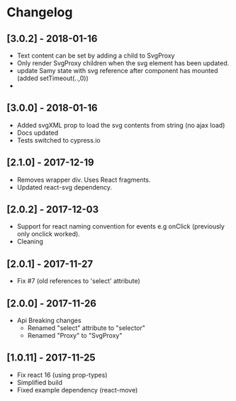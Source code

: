 # Changelog

## [3.0.2] - 2018-01-16

- Text content can be set by adding a child to SvgProxy
- Only render SvgProxy children when the svg element has been updated.
- update Samy state with svg reference after component has mounted (added setTimeout(..,0))
-  

## [3.0.0] - 2018-01-16

- Added svgXML prop to load the svg contents from string (no ajax load)
- Docs updated
- Tests switched to cypress.io


## [2.1.0] - 2017-12-19

- Removes wrapper div. Uses React fragments.
- Updated react-svg dependency.

## [2.0.2] - 2017-12-03

- Support for react naming convention for events e.g onClick (previously only onclick worked).
- Cleaning

## [2.0.1] - 2017-11-27

- Fix #7 (old references to 'select' attribute)

## [2.0.0] - 2017-11-26

- Api Breaking changes
  - Renamed "select" attribute to "selector"
  - Renamed "Proxy" to "SvgProxy"

## [1.0.11] - 2017-11-25

- Fix react 16 (using prop-types)
- Simplified build
- Fixed example dependency (react-move)